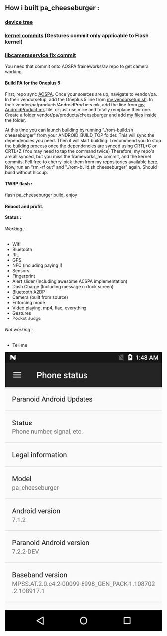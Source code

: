 ## How i built pa_cheeseburger :

### [device tree](https://github.com/dekefake/android_device_oneplus_cheeseburger)

### [kernel commits](https://github.com/dekefake/oneplus5/commits/7.1.x-flash-custom) (Gestures commit only applicable to Flash kernel)

### [libcameraservice fix commit](https://github.com/dekefake/android_frameworks_av/commit/e238929654f52317ddc1cc49964c6fdebb85a6ff)
You need that commit onto AOSPA frameworks/av repo to get camera working.

#### Build PA for the Oneplus 5
First, repo sync [AOSPA](https://github.com/AOSPA/manifest).
Once your sources are up, navigate to vendor/pa.
In their vendorsetup, add the Oneplus 5 line from [my vendorsetup.sh](https://raw.githubusercontent.com/dekefake/vendor_pa-cheeseburger/master/vendorsetup.sh).
In their vendor/pa/products/AndroidProducts.mk, add the line from [my AndroidProduct.mk](https://raw.githubusercontent.com/dekefake/vendor_pa-cheeseburger/master/products/AndroidProducts.mk) file, or just use mine and totally remplace their one. Create a folder vendor/pa/products/cheeseburger and add [my files](https://github.com/dekefake/vendor_pa-cheeseburger/tree/master/products/cheeseburger) inside the folder.

At this time you can launch building by running "./rom-build.sh cheeseburger" from your ANDROID_BUILD_TOP folder. This will sync the dependencies you need. Then it will start building. I recommend you to stop the building process once the dependencies are synced using CRTL+C or CRTL+Z (You may need to tap the command twice)
Therefore, my repo's are all synced, but you miss the frameworks_av commit, and the kernel commits. Fell free to cherry-pick them from my repositories available [here](https://github.com/dekefake?tab=repositories).
Now, run an "rm -rf out" and "./rom-build.sh cheeseburger" again. Should build without hiccup.

#### TWRP flash :
flash pa_cheeseburger build, enjoy

#### Reboot and profit.

#### Status :
###### Working :
* Wifi
* Bluetooth
* RIL
* GPS
* NFC (including paying !)
* Sensors
* Fingerprint
* Alert slider (Including awesome AOSPA implementation)
* Dash Charge (Including message on lock screen)
* Bluetooth A2DP
* Camera (built from source)
* Enforcing mode
* Video playing, mp4, flac, everything
* Gestures
* Pocket Judge

###### Not working :
* Tell me

![About Phone](https://raw.githubusercontent.com/dekefake/vendor_pa-cheeseburger/master/about.png)




